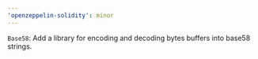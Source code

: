 ```yaml
---
'openzeppelin-solidity': minor
---
```


`Base58`: Add a library for encoding and decoding bytes buffers into base58 strings.

